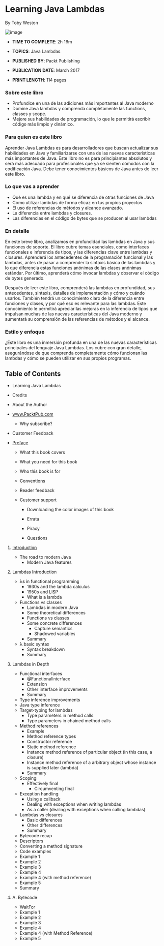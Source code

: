 # Learning Java Lambdas

By Toby Weston

![image](https://github.com/adolfodelarosades/Java/assets/23094588/c7efaeab-186f-4084-9170-98abe38c8e7a)

* **TIME TO COMPLETE**: 2h 16m

* **TOPICS**: Java Lambdas

* **PUBLISHED BY**: Packt Publishing

* **PUBLICATION DATE**: March 2017

* **PRINT LENGTH**: 114 pages

### Sobre este libro

* Profundice en una de las adiciones más importantes al Java moderno
* Domine Java lambdas y comprenda completamente las functions, classes y scope.
* Mejore sus habilidades de programación, lo que le permitirá escribir código más limpio y dinámico.

### Para quien es este libro

Aprender Java Lambdas es para desarrolladores que buscan actualizar sus habilidades en Java y familiarizarse con una de las nuevas características más importantes de Java. Este libro no es para principiantes absolutos y será más adecuado para profesionales que ya se sienten cómodos con la codificación Java. Debe tener conocimientos básicos de Java antes de leer este libro.

### Lo que vas a aprender

* Qué es una lambda y en qué se diferencia de otras funciones de Java
* Cómo utilizar lambdas de forma eficaz en tus propios proyectos
* El uso de referencias de métodos y alcance avanzado.
* La diferencia entre lambdas y closures.
* Las diferencias en el código de bytes que se producen al usar lambdas

### En detalle

En este breve libro, analizamos en profundidad las lambdas en Java y sus funciones de soporte. El libro cubre temas esenciales, como interfaces funcionales e inferencia de tipos, y las diferencias clave entre lambdas y closures. Aprenderá los antecedentes de la programación funcional y las lambdas, antes de pasar a comprender la sintaxis básica de las lambdas y lo que diferencia estas funciones anónimas de las clases anónimas estándar. Por último, aprenderá cómo invocar lambdas y observar el código de bytes generado.

Después de leer este libro, comprenderá las lambdas en profundidad, sus antecedentes, sintaxis, detalles de implementación y cómo y cuándo usarlos. También tendrá un conocimiento claro de la diferencia entre funciones y clases, y por qué eso es relevante para las lambdas. Este conocimiento le permitirá apreciar las mejoras en la inferencia de tipos que impulsan muchas de las nuevas características del Java moderno y aumentará su comprensión de las referencias de métodos y el alcance.

### Estilo y enfoque

¿Este libro es una inmersión profunda en una de las nuevas características principales del lenguaje Java Lambdas. Los cubre con gran detalle, asegurándose de que comprenda completamente cómo funcionan las lambdas y cómo se pueden utilizar en sus propios programas.

## Table of Contents

* Learning Java Lambdas

* Credits

* About the Author

* www.PacktPub.com

   * Why subscribe?

* Customer Feedback

* [Preface](https://github.com/adolfodelarosades/Java/blob/master/temarios/907_Learning_Java_Lambdas/Preface.md)

   * What this book covers
   
   * What you need for this book
   
   * Who this book is for
   
   * Conventions
   
   * Reader feedback
   
   * Customer support
   
      * Downloading the color images of this book
      
      * Errata
      
      * Piracy
      
      * Questions

1. [Introduction](https://github.com/adolfodelarosades/Java/blob/master/temarios/907_Learning_Java_Lambdas/01-Introduccion.md)

   * The road to modern Java
      * Modern Java features
2. Lambdas Introduction
   * λs in functional programming
      * 1930s and the lambda calculus
      * 1950s and LISP
      * What is a lambda
   * Functions vs classes
      * Lambdas in modern Java
      * Some theoretical differences
      * Functions vs classes
      * Some concrete differences
         * Capture semantics
         * Shadowed variables
      * Summary
   * λ basic syntax
      * Syntax breakdown
      * Summary
3. Lambdas in Depth
   * Functional interfaces
      * @FunctionalInterface
      * Extension
      * Other interface improvements
      * Summary
   * Type inference improvements
   * Java type inference
   * Target-typing for lambdas
      * Type parameters in method calls
      * Type parameters in chained method calls
   * Method references
      * Example
      * Method reference types
      * Constructor reference
      * Static method reference
      * Instance method reference of particular object (in this case, a closure)
      * Instance method reference of a arbitrary object whose instance is supplied later (lambda)
      * Summary
   * Scoping
      * Effectively final
         * Circumventing final
   * Exception handling
      * Using a callback
      * Dealing with exceptions when writing lambdas
      * As a caller (dealing with exceptions when calling lambdas)
   * Lambdas vs closures
      * Basic differences
      * Other differences
      * Summary
   * Bytecode recap
   * Descriptors
   * Converting a method signature
   * Code examples
   * Example 1
   * Example 2
   * Example 3
   * Example 4
   * Example 4 (with method reference)
   * Example 5
   * Summary   
4. A. Bytecode
   * WaitFor
   * Example 1
   * Example 2
   * Example 3
   * Example 4
   * Example 4 (with Method Reference)
   * Example 5
